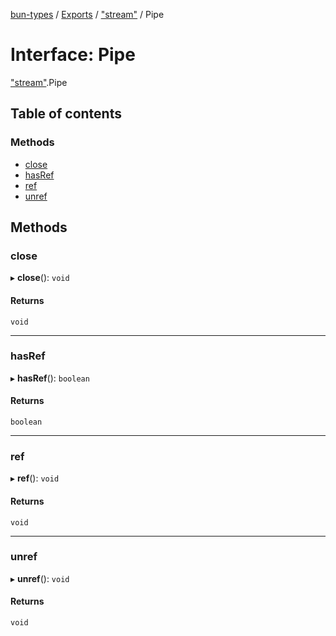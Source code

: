 [bun-types](https://oven-sh.github.io/bun-types/README.md) / [Exports](https://oven-sh.github.io/bun-types/modules.md) / ["stream"](https://oven-sh.github.io/bun-types/modules/stream_.md) / Pipe

# Interface: Pipe

["stream"](https://oven-sh.github.io/bun-types/modules/stream_.md).Pipe

## Table of contents

### Methods

- [close](https://oven-sh.github.io/bun-types/interfaces/stream_.Pipe.md#close)
- [hasRef](https://oven-sh.github.io/bun-types/interfaces/stream_.Pipe.md#hasref)
- [ref](https://oven-sh.github.io/bun-types/interfaces/stream_.Pipe.md#ref)
- [unref](https://oven-sh.github.io/bun-types/interfaces/stream_.Pipe.md#unref)

## Methods

### close

▸ **close**(): `void`

#### Returns

`void`

___

### hasRef

▸ **hasRef**(): `boolean`

#### Returns

`boolean`

___

### ref

▸ **ref**(): `void`

#### Returns

`void`

___

### unref

▸ **unref**(): `void`

#### Returns

`void`
